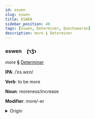 ```yaml
---
id: eswen
slug: eswen
title: ESWEN
sidebar_position: 48
tags: [eswen, Determiner, Quechumaran]
description: more § Determiner
---
```


### eswen&emsp;<span kind="abugida">ɽ́ɿʒ̃ɿ</span>

*more* **§** [Determiner](../../tags/Determiner)

**IPA**: /ˈɛs.wɛn/

**Verb**: to be more

**Noun**: moreness/increase

**Modifier**: more/-er

<details>
    <summary>Origin</summary>
    Quechua aswan /ˈæswæn/<br/>
    <em>Quechumaran Language Family</em>
</details>